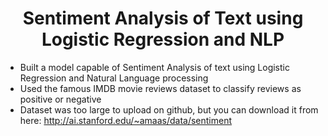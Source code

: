 <h1 align="center">Sentiment Analysis of Text using Logistic Regression and NLP</h1>

- Built a model capable of Sentiment Analysis of text using Logistic Regression and Natural Language processing
- Used the famous IMDB movie reviews dataset to classify reviews as positive or negative
- Dataset was too large to upload on github, but you can download it from here: http://ai.stanford.edu/~amaas/data/sentiment
